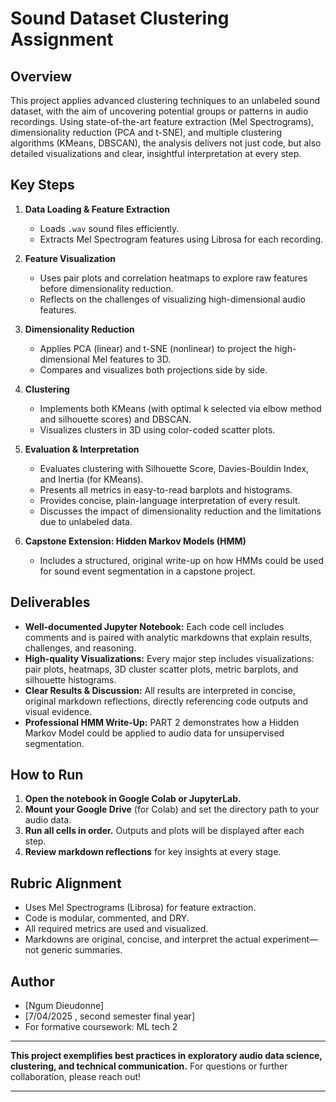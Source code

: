 # Sound Dataset Clustering Assignment

## Overview

This project applies advanced clustering techniques to an unlabeled sound dataset, with the aim of uncovering potential groups or patterns in audio recordings.
Using state-of-the-art feature extraction (Mel Spectrograms), dimensionality reduction (PCA and t-SNE), and multiple clustering algorithms (KMeans, DBSCAN), the analysis delivers not just code, but also detailed visualizations and clear, insightful interpretation at every step.

## Key Steps

1. **Data Loading & Feature Extraction**

   * Loads `.wav` sound files efficiently.
   * Extracts Mel Spectrogram features using Librosa for each recording.

2. **Feature Visualization**

   * Uses pair plots and correlation heatmaps to explore raw features before dimensionality reduction.
   * Reflects on the challenges of visualizing high-dimensional audio features.

3. **Dimensionality Reduction**

   * Applies PCA (linear) and t-SNE (nonlinear) to project the high-dimensional Mel features to 3D.
   * Compares and visualizes both projections side by side.

4. **Clustering**

   * Implements both KMeans (with optimal k selected via elbow method and silhouette scores) and DBSCAN.
   * Visualizes clusters in 3D using color-coded scatter plots.

5. **Evaluation & Interpretation**

   * Evaluates clustering with Silhouette Score, Davies-Bouldin Index, and Inertia (for KMeans).
   * Presents all metrics in easy-to-read barplots and histograms.
   * Provides concise, plain-language interpretation of every result.
   * Discusses the impact of dimensionality reduction and the limitations due to unlabeled data.

6. **Capstone Extension: Hidden Markov Models (HMM)**

   * Includes a structured, original write-up on how HMMs could be used for sound event segmentation in a capstone project.

## Deliverables

* **Well-documented Jupyter Notebook:**
  Each code cell includes comments and is paired with analytic markdowns that explain results, challenges, and reasoning.
* **High-quality Visualizations:**
  Every major step includes visualizations: pair plots, heatmaps, 3D cluster scatter plots, metric barplots, and silhouette histograms.
* **Clear Results & Discussion:**
  All results are interpreted in concise, original markdown reflections, directly referencing code outputs and visual evidence.
* **Professional HMM Write-Up:**
  PART 2 demonstrates how a Hidden Markov Model could be applied to audio data for unsupervised segmentation.

## How to Run

1. **Open the notebook in Google Colab or JupyterLab.**
2. **Mount your Google Drive** (for Colab) and set the directory path to your audio data.
3. **Run all cells in order.**
   Outputs and plots will be displayed after each step.
4. **Review markdown reflections** for key insights at every stage.

## Rubric Alignment

* Uses Mel Spectrograms (Librosa) for feature extraction.
* Code is modular, commented, and DRY.
* All required metrics are used and visualized.
* Markdowns are original, concise, and interpret the actual experiment—not generic summaries.

## Author

* \[Ngum Dieudonne]
* \[7/04/2025 , second semester final year]
* For formative coursework: ML tech 2

---

**This project exemplifies best practices in exploratory audio data science, clustering, and technical communication.**
For questions or further collaboration, please reach out!

---

